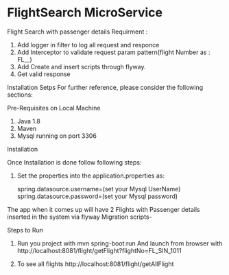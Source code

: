 # FlightSearch MicroService

Flight Search with passenger details  Requirment : 
 1. Add logger in filter to log all request and responce
 2. Add Interceptor to validate request param pattern(flight Number as : FL_<ALPHA>_<NUMERIC>)
 3. Add Create and insert scripts through flyway.
 4. Get valid response 
  
Installation Setps
For further reference, please consider the following sections:

Pre-Requisites on Local Machine
   1. Java 1.8
   2. Maven
   3. Mysql running on port 3306

Installation

Once Installation is done follow following steps:

1. Set the properties into the application.properties as:

    spring.datasource.username=(set your Mysql UserName)
    spring.datasource.password=(set your Mysql password)

The app when it comes up will have 2 Flights with Passenger details inserted in the system via flyway Migration scripts-

Steps to Run

1. Run you project with mvn spring-boot:run 
   And launch from browser with http://localhost:8081/flight/getFlight?flightNo=FL_SIN_1011
   
2. To see all flights  http://localhost:8081/flight/getAllFlight
